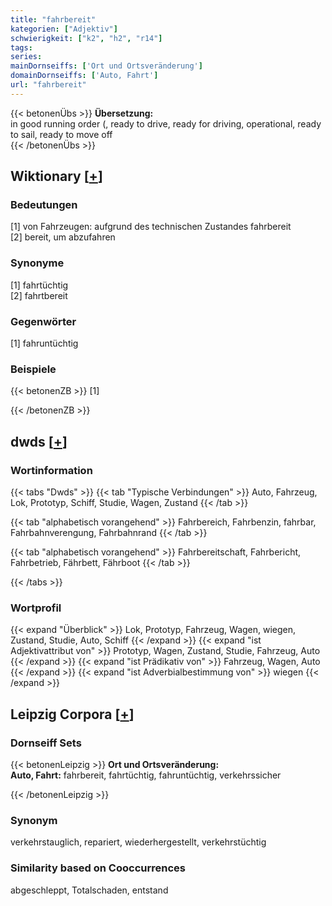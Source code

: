 ```yaml
---
title: "fahrbereit"
kategorien: ["Adjektiv"]
schwierigkeit: ["k2", "h2", "r14"]
tags:
series:
mainDornseiffs: ['Ort und Ortsveränderung']
domainDornseiffs: ['Auto, Fahrt']
url: "fahrbereit"
---
```


{{< betonenÜbs >}}
**Übersetzung:**  
in good running order (, ready to drive, ready for driving, operational, ready to sail, ready to move off  
{{< /betonenÜbs >}}

## Wiktionary [[+](https://de.wiktionary.org/wiki/fahrbereit)]

### Bedeutungen
[1] von Fahrzeugen: aufgrund des technischen Zustandes fahrbereit  
[2] bereit, um abzufahren  

### Synonyme
[1] fahrtüchtig  
[2] fahrtbereit  

### Gegenwörter
[1] fahruntüchtig  

### Beispiele
{{< betonenZB >}}
[1]  

{{< /betonenZB >}}


## dwds [[+](https://www.dwds.de/wb/fahrbereit)]

### Wortinformation
{{< tabs "Dwds" >}}
{{< tab "Typische Verbindungen" >}}
Auto, Fahrzeug, Lok, Prototyp, Schiff, Studie, Wagen, Zustand
{{< /tab >}}

{{< tab "alphabetisch vorangehend" >}}
Fahrbereich, Fahrbenzin, fahrbar, Fahrbahnverengung, Fahrbahnrand
{{< /tab >}}

{{< tab "alphabetisch vorangehend" >}}
Fahrbereitschaft, Fahrbericht, Fahrbetrieb, Fährbett, Fährboot
{{< /tab >}}

{{< /tabs >}}

### Wortprofil
{{< expand "Überblick" >}} Lok, Prototyp, Fahrzeug, Wagen, wiegen, Zustand, Studie, Auto, Schiff {{< /expand >}}
{{< expand "ist Adjektivattribut von" >}} Prototyp, Wagen, Zustand, Studie, Fahrzeug, Auto {{< /expand >}}
{{< expand "ist Prädikativ von" >}} Fahrzeug, Wagen, Auto {{< /expand >}}
{{< expand "ist Adverbialbestimmung von" >}} wiegen {{< /expand >}}

## Leipzig Corpora [[+](https://corpora.uni-leipzig.de/en/res?word=fahrbereit&corpusId=deu_newscrawl-public_2018)]

### Dornseiff Sets
{{< betonenLeipzig >}}
**Ort und Ortsveränderung:**  
**Auto, Fahrt:** fahrbereit, fahrtüchtig, fahruntüchtig, verkehrssicher  

{{< /betonenLeipzig >}}

### Synonym
verkehrstauglich, repariert, wiederhergestellt, verkehrstüchtig


### Similarity based on Cooccurrences
abgeschleppt, Totalschaden, entstand

